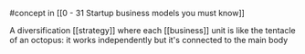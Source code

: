 #concept in [[0 - 31 Startup business models you must know]]

A diversification [[strategy]] where each [[business]] unit is like the tentacle of an octopus: it works independently but it's connected to the main body